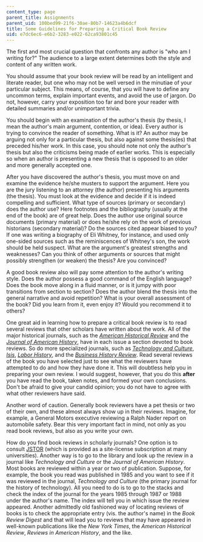 ```yaml
---
content_type: page
parent_title: Assignments
parent_uid: 100bed99-21f6-30ae-80b7-14623a4b6dcf
title: Some Guidelines for Preparing a Critical Book Review
uid: e7dc6ec6-e6b2-3283-e022-62ca93801c45
---
```


The first and most crucial question that confronts any author is "who am I writing for?" The audience to a large extent determines both the style and content of any written work.

You should assume that your book review will be read by an intelligent and literate reader, but one who may not be well versed in the minutiae of your particular subject. This means, of course, that you will have to define any uncommon terms, explain important events, and avoid the use of jargon. Do not, however, carry your exposition too far and bore your reader with detailed summaries and/or unimportant trivia.

You should begin with an examination of the author's thesis (by thesis, I mean the author's main argument, contention, or idea). Every author is trying to convince the reader of something. What is it? An author may be arguing not only for a particular thesis, but also against some thesis(es) that preceded his/her work. In this case, you should note not only the author's thesis but also the criticisms being made of earlier works. This is especially so when an author is presenting a new thesis that is opposed to an older and more generally accepted one.

After you have discovered the author's thesis, you must move on and examine the evidence he/she musters to support the argument. Here you are the jury listening to an attorney (the author) presenting his arguments (the thesis). You must look at the evidence and decide if it is indeed compelling and sufficient. What type of sources (primary or secondary) does the author use? Here footnotes and the bibliography (usually at the end of the book) are of great help. Does the author use original source documents (primary material) or does he/she rely on the work of previous historians (secondary material)? Do the sources cited appear biased to you? If one was writing a biography of Eli Whitney, for instance, and used only one-sided sources such as the reminiscences of Whitney's son, the work should be held suspect. What are the argument's greatest strengths and weaknesses? Can you think of other arguments or sources that might possibly strengthen (or weaken) the thesis? Are you convinced?

A good book review also will pay some attention to the author's writing style. Does the author possess a good command of the English language? Does the book move along in a fluid manner, or is it jumpy with poor transitions from section to section? Does the author blend the thesis into the general narrative and avoid repetition? What is your overall assessment of the book? Did you learn from it, even enjoy it? Would you recommend it to others?

One great aid in learning how to prepare a critical book review is to read several reviews that other scholars have written about the work. All of the major historical journals, such as the [_American Historical Review_](http://www.journals.uchicago.edu/toc/ahr/current) and the [_Journal of American History_](http://www.journalofamericanhistory.org/), have in each issue a section devoted to book reviews. So do more specialized journals, such as [_Technology and Culture_](http://etc.technologyandculture.net/), [_Isis_](http://www.journals.uchicago.edu/toc/isis/current), [_Labor History_](http://www.tandf.co.uk/journals/titles/0023656x.html), and the [_Business History Review_](http://www.hbs.edu/Pages/default.aspx). Read several reviews of the book you have selected just to see what the reviewers have attempted to do and how they have done it. This will doubtless help you in preparing your own review. I would suggest, however, that you do this **after** you have read the book, taken notes, and formed your own conclusions. Don't be afraid to give your candid opinion; you do not have to agree with what other reviewers have said.

Another word of caution. Generally book reviewers have a pet thesis or two of their own, and these almost always show up in their reviews. Imagine, for example, a General Motors executive reviewing a Ralph Nader report on automobile safety. Bear this very important fact in mind, not only as you read book reviews, but also as you write your own.

How do you find book reviews in scholarly journals? One option is to consult [JSTOR](http://www.jstor.org/) (which is provided as a site-license subscription at many universities). Another way is to go to the library and look up the review in a journal like _Technology and Culture_ or the _Journal of American History_. Most books are reviewed within a year or two of publication. Suppose, for example, the book you read was published in 1985 and you want to see if it was reviewed in the journal, _Technology and Culture_ (the primary journal for the history of technology). All you need to do is to go to the stacks and check the index of the journal for the years 1985 through 1987 or 1988 under the author's name. The index will tell you in which issue the review appeared. Another admittedly old fashioned way of locating reviews of books is to check the appropriate entry (vis. the author's name) in the _Book Review Digest_ and that will lead you to reviews that may have appeared in well-known publications like the _New York Times_, the _American Historical Review_, _Reviews in American History_, and the like.